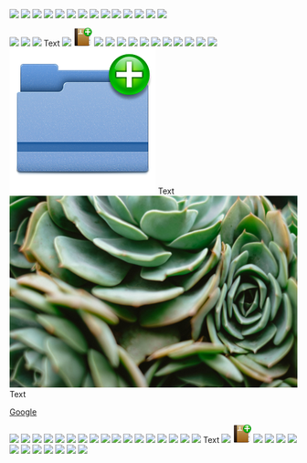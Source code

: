 ![](https://img.shields.io/badge/license-MIT-blue.svg)
![](https://img.shields.io/badge/license-MIT-blue.svg)
![](https://img.shields.io/badge/license-MIT-blue.svg)
![](https://img.shields.io/badge/license-MIT-blue.svg)
![](https://img.shields.io/badge/license-MIT-blue.svg)
![](https://img.shields.io/badge/license-MIT-blue.svg)
![](https://img.shields.io/badge/license-MIT-blue.svg)
![](https://img.shields.io/badge/license-MIT-blue.svg)
![](https://img.shields.io/badge/license-MIT-blue.svg)
![](https://img.shields.io/badge/license-MIT-blue.svg)
![](https://img.shields.io/badge/license-MIT-blue.svg)
![](https://img.shields.io/badge/license-MIT-blue.svg)
![](https://img.shields.io/badge/license-MIT-blue.svg)
![](https://img.shields.io/badge/license-MIT-blue.svg)

![](https://img.shields.io/badge/license-MIT-blue.svg)
![](https://img.shields.io/badge/license-MIT-blue.svg)
[![](https://img.shields.io/badge/license-MIT-blue.svg)](https://www.google.com)
Text
![](https://img.shields.io/badge/license-MIT-blue.svg)
![](./png/address-book-new.png)
![](https://img.shields.io/badge/license-MIT-blue.svg)
![](https://img.shields.io/badge/license-MIT-blue.svg)
![](https://img.shields.io/badge/license-MIT-blue.svg)
![](https://img.shields.io/badge/license-MIT-blue.svg)
![](https://img.shields.io/badge/license-MIT-blue.svg)
![](https://img.shields.io/badge/license-MIT-blue.svg)
![](https://img.shields.io/badge/license-MIT-blue.svg)
![](https://img.shields.io/badge/license-MIT-blue.svg)
![](https://img.shields.io/badge/license-MIT-blue.svg)
![](https://img.shields.io/badge/license-MIT-blue.svg)
![](https://img.shields.io/badge/license-MIT-blue.svg)
[![](./png/archive-insert-directory.png)](https://www.google.com)
Text
[![](./img/4.jpg)](https://www.google.com)
Text

[Google](https://www.google.com)

![](https://img.shields.io/badge/license-MIT-blue.svg)
![](https://img.shields.io/badge/license-MIT-blue.svg)
![](https://img.shields.io/badge/license-MIT-blue.svg)
![](https://img.shields.io/badge/license-MIT-blue.svg)
![](https://img.shields.io/badge/license-MIT-blue.svg)
![](https://img.shields.io/badge/license-MIT-blue.svg)
![](https://img.shields.io/badge/license-MIT-blue.svg)
![](https://img.shields.io/badge/license-MIT-blue.svg)
![](https://img.shields.io/badge/license-MIT-blue.svg)
![](https://img.shields.io/badge/license-MIT-blue.svg)
![](https://img.shields.io/badge/license-MIT-blue.svg)
![](https://img.shields.io/badge/license-MIT-blue.svg)
![](https://img.shields.io/badge/license-MIT-blue.svg)
![](https://img.shields.io/badge/license-MIT-blue.svg)
![](https://img.shields.io/badge/license-MIT-blue.svg)
![](https://img.shields.io/badge/license-MIT-blue.svg)
[![](https://img.shields.io/badge/license-MIT-blue.svg)](https://www.google.com)
Text
![](https://img.shields.io/badge/license-MIT-blue.svg)
![](./png/address-book-new.png)
![](https://img.shields.io/badge/license-MIT-blue.svg)
![](https://img.shields.io/badge/license-MIT-blue.svg)
![](https://img.shields.io/badge/license-MIT-blue.svg)
![](https://img.shields.io/badge/license-MIT-blue.svg)
![](https://img.shields.io/badge/license-MIT-blue.svg)
![](https://img.shields.io/badge/license-MIT-blue.svg)
![](https://img.shields.io/badge/license-MIT-blue.svg)
![](https://img.shields.io/badge/license-MIT-blue.svg)
![](https://img.shields.io/badge/license-MIT-blue.svg)
![](https://img.shields.io/badge/license-MIT-blue.svg)
![](https://img.shields.io/badge/license-MIT-blue.svg)